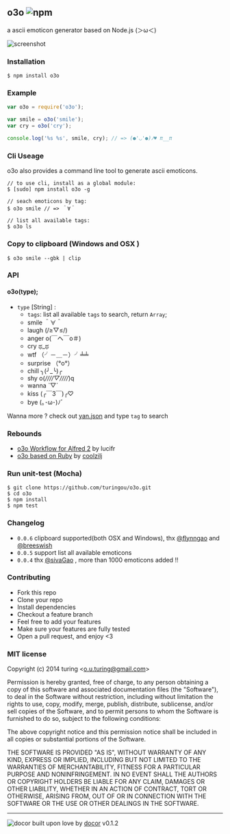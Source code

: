 ## o3o ![npm](https://badge.fury.io/js/o3o.png)

a ascii emoticon generator based on Node.js (＞ω＜)

![screenshot](http://ww4.sinaimg.cn/large/61ff0de3gw1e760rs12a6j20ln0fbq52.jpg)

### Installation

````
$ npm install o3o
````

### Example

````javascript
var o3o = require('o3o');

var smile = o3o('smile');
var cry = o3o('cry');

console.log('%s %s', smile, cry); // => (●'◡'●)ﾉ♥ π__π
````

### Cli Useage
o3o also provides a command line tool to generate ascii emoticons.

````
// to use cli, install as a global module:
$ [sudo] npm install o3o -g 

// seach emoticons by tag:
$ o3o smile // => ＾∀＾

// list all available tags:
$ o3o ls
````

### Copy to clipboard (Windows and OSX )
```
$ o3o smile --gbk | clip
```

### API

#### o3o(type);
- `type` [String] :
  - `tags`: list all available `tags` to search, return `Array`;
  - smile ＾∀＾
  - laugh (/≥▽≤/)
  - anger o(￣ヘ￣o＃)
  - cry ಥ_ಥ
  - wtf （╯－＿－）╯╧╧
  - surprise （°ο°）
  - chill ╮(╯_╰)╭
  - shy o(*////▽////*)q
  - wanna ˋ▽ˊ
  - kiss (╭￣3￣)╭♡
  - bye (｡･ω･)ﾉﾞ

Wanna more ? check out [yan.json](https://github.com/turingou/o3o/blob/master/yan.json) and type `tag` to search

### Rebounds
- [o3o Workflow for Alfred 2](http://lucifr.com/2013/08/01/o3o-workflow-for-alfred/) by lucifr
- [o3o based on Ruby](https://github.com/coolzilj/o3o) by [coolzilj](https://github.com/coolzilj)

### Run unit-test (Mocha)
````
$ git clone https://github.com/turingou/o3o.git
$ cd o3o
$ npm install 
$ npm test
````

### Changelog

- `0.0.6` clipboard supported(both OSX and Windows), thx [@flynngao](https://github.com/flynngao) and [@breeswish](https://github.com/breeswish)
- `0.0.5` support list all available emoticons
- `0.0.4` thx [@sivaGao](https://github.com/ghlndsl) , more than 1000 emoticons added !!

### Contributing
- Fork this repo
- Clone your repo
- Install dependencies
- Checkout a feature branch
- Feel free to add your features
- Make sure your features are fully tested
- Open a pull request, and enjoy <3

### MIT license
Copyright (c) 2014 turing &lt;o.u.turing@gmail.com&gt;

Permission is hereby granted, free of charge, to any person obtaining a copy
of this software and associated documentation files (the &quot;Software&quot;), to deal
in the Software without restriction, including without limitation the rights
to use, copy, modify, merge, publish, distribute, sublicense, and/or sell
copies of the Software, and to permit persons to whom the Software is
furnished to do so, subject to the following conditions:

The above copyright notice and this permission notice shall be included in
all copies or substantial portions of the Software.

THE SOFTWARE IS PROVIDED &quot;AS IS&quot;, WITHOUT WARRANTY OF ANY KIND, EXPRESS OR
IMPLIED, INCLUDING BUT NOT LIMITED TO THE WARRANTIES OF MERCHANTABILITY,
FITNESS FOR A PARTICULAR PURPOSE AND NONINFRINGEMENT. IN NO EVENT SHALL THE
AUTHORS OR COPYRIGHT HOLDERS BE LIABLE FOR ANY CLAIM, DAMAGES OR OTHER
LIABILITY, WHETHER IN AN ACTION OF CONTRACT, TORT OR OTHERWISE, ARISING FROM,
OUT OF OR IN CONNECTION WITH THE SOFTWARE OR THE USE OR OTHER DEALINGS IN
THE SOFTWARE.

---
![docor](https://cdn1.iconfinder.com/data/icons/windows8_icons_iconpharm/26/doctor.png)
built upon love by [docor](https://github.com/turingou/docor.git) v0.1.2